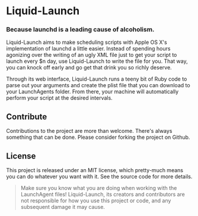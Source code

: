 # Liquid-Launch
### Because launchd is a leading cause of alcoholism.

Liquid-Launch aims to make scheduling scripts with Apple OS X's implementation of launchd a little easier. Instead of spending hours agonizing over the writing of an ugly XML file just to get your script to launch every $n day, use Liquid-Launch to write the file for you. That way, you can knock off early and go get that drink you so richly deserve.

Through its web interface, Liquid-Launch runs a teeny bit of Ruby code to parse out your arguments and create the plist file that you can download to your LaunchAgents folder. From there, your machine will automatically perform your script at the desired intervals.

## Contribute

Contributions to the project are more than welcome. There's always something that can be done. Please consider forking the project on Github.

## License

This project is released under an MIT license, which pretty-much means you can do whatever you want with it. See the source code for more details.


>Make sure you know what you are doing when working with the LaunchAgent files!
>Liquid-Launch, its creators and contributors are not responsible for how you use this project or code, and any subsequent damage it may cause.